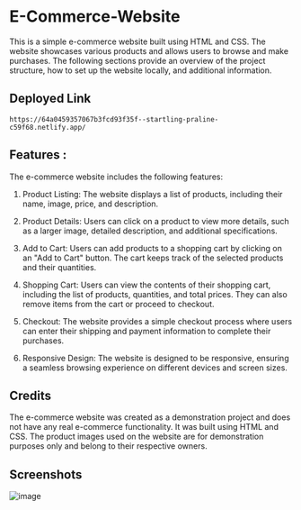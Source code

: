 # E-Commerce-Website
This is a simple e-commerce website built using HTML and CSS. The website showcases various products and allows users to browse and make purchases. The following sections provide an overview of the project structure, how to set up the website locally, and additional information.

## Deployed Link
```
https://64a0459357067b3fcd93f35f--startling-praline-c59f68.netlify.app/
````
## Features :
The e-commerce website includes the following features:

1. Product Listing: The website displays a list of products, including their name, image, price, and description.

2. Product Details: Users can click on a product to view more details, such as a larger image, detailed description, and additional specifications.

3. Add to Cart: Users can add products to a shopping cart by clicking on an "Add to Cart" button. The cart keeps track of the selected products and their quantities.

4. Shopping Cart: Users can view the contents of their shopping cart, including the list of products, quantities, and total prices. They can also remove items from the cart or proceed to checkout.

5. Checkout: The website provides a simple checkout process where users can enter their shipping and payment information to complete their purchases.

6. Responsive Design: The website is designed to be responsive, ensuring a seamless browsing experience on different devices and screen sizes.

## Credits
The e-commerce website was created as a demonstration project and does not have any real e-commerce functionality. It was built using HTML and CSS. The product images used on the website are for demonstration purposes only and belong to their respective owners.

## Screenshots
![image](https://github.com/suman527/E-Commerce-Website/assets/109234120/c16643b9-ba57-47f7-b3b5-d9ef8c4ad4a5)
